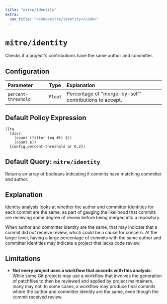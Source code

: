 ```yaml
---
title: "mitre/identity"
extra:
  nav_title: "<code>mitre/identity</code>"
---
```


# `mitre/identity`

Checks if a project's contributions have the same author and committer.

## Configuration

| Parameter           | Type    | Explanation   |
|:--------------------|:--------|:--------------|
| `percent-threshold` | `Float` | Percentage of "merge-by-self" contributions to accept. |

## Default Policy Expression

```
(lte
  (divz
    (count (filter (eq #t) $))
    (count $))
  {config.percent-threshold or 0.2})
```

## Default Query: `mitre/identity`

Returns an array of booleans indicating if commits have matching committer
and author.

## Explanation

Identity analysis looks at whether the author and committer identities for
each commit are the same, as part of gauging the likelihood that commits
are receiving some degree of review before being merged into a repository.

When author and committer identity are the same, that may indicate that a
commit did _not_ receive review, which could be a cause for concern. At the
larger level, having a large percentage of commits with the same author
and committer identities may indicate a project that lacks code review.

## Limitations

* __Not every project uses a workflow that accords with this analysis__:
  While some Git projects may use a workflow that involves the generation
  of patchfiles to then be reviewed and applied by project maintainers,
  many may not. In some cases, a workflow may produce final commits where
  the author and committer identity are the same, even though the commit
  received review.
